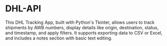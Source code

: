 # DHL-API
This DHL Tracking App, built with Python's Tkinter, allows users to track shipments by AWB numbers, display details like origin, destination, status, and timestamp, and apply filters. It supports exporting data to CSV or Excel, and includes a notes section with basic text editing.

